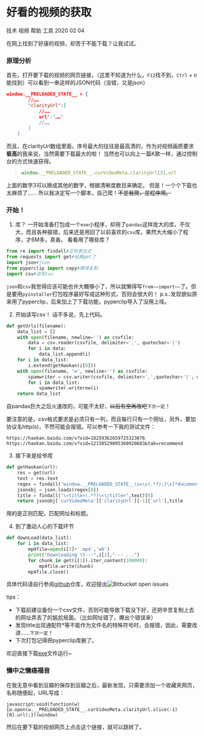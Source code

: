 # 好看的视频的获取

<key>技术</key>
<key>视频</key>
<key>帮助</key>
<key>工具</key>
<date>2020 02 04</date>

在网上找到了好康的视频，却苦于不能下载？让我试试。

### 原理分析

首先，打开要下载的视频的网页链接，（这里不知道为什么，`F12`找不到，`Ctrl` + `U`能找到）可以看到一串这样的JSON代码（没错，又是json）
```json
window.__PRELOADED_STATE__ = {
        //……
        "clarityUrl":[
            //……
            url":"……"
            //……
        ]
    }
```
而且，在clarityUrl数组里面，序号最大的往往是最高清的，作为对视频画质要求**极高**的我来说，当然需要下载最大的啦！
当然也可以向上一篇K歌一样，通过控制台的方式快速获得。
> ```js
> window.__PRELOADED_STATE__.curVideoMeta.clarityUrl[3].url
> ```
上面的数字3可以换成其他的数字，根据清晰度数目来确定。
但是！一个个下载也太麻烦了……
所以我决定写一个脚本，自己爬！~~不是我爬，是程序爬。~~

### 开始！
1. 库？
一开始准备打包成一个`exe`小程序，却用了`pandas`这样庞大的库，不仅大，而且各种报错，后来还是用回了以前喜欢的`csv`库，果然大大缩小了程序，才6M多，真香。
看看用了哪些库？
```python
from re import findall#正则表达式
from requests import get#经典get了
import json#json
from pyperclip import copy#懒得复制
import csv#读写csv
```
`json`和`csv`我觉得应该可能也许大概够小了，所以就懒得写`from——import——`了。但是要用`pyinstaller`打包程序最好写成这种形式，否则会很大的！
p.s.:发现貌似原来用了pyperclip，后来加上了下载功能，pyperclip导入了没用上哇。

2. 开始读写csv！
话不多说，先上代码。
```python
def getUrls(filename):
    data_list = []
    with open(filename, newline='') as csvfile:
        data = csv.reader(csvfile, delimiter=',', quotechar='|')
        for i in data:
            data_list.append(i)
    for i in data_list:
        i.extend(getHaokan(i[0]))
    with open(filename, 'w', newline='') as csvfile:
        spamwriter = csv.writer(csvfile, delimiter=',',quotechar='|', quoting=csv.QUOTE_MINIMAL)
        for i in data_list:
            spamwriter.writerow(i)
    return data_list
```
自pandas巨大之后火速改的，可能不太好，~~以后有空再改吧~~`下次一定`！

要注意的是，csv格式要求是必须只有一列，而且每行只有一个网址，另外，要加协议名http(s)，不然可能会报错。可以参考一下我的测试文件：
```csv
https://haokan.baidu.com/v?vid=18259362659725323076	
https://haokan.baidu.com/v?vid=12158529895360920683&tab=recommend
```
3. 接下来是给爷爬
```python
def getHaokan(url):
    res = get(url)
    text = res.text
    regex = findall("window.__PRELOADED_STATE__\s=\s(.*?);[\s]*document",text)
    jsonobj = json.loads(regex[0])
    title = findall("\<title>(.*?)\<\/title>",text)[0]
    return jsonobj['curVideoMeta']['clarityUrl'][-1]['url'],title
```
用的是正则匹配，匹配网址和标题。  

4. 到了激动人心的下载环节
```python
def downLoad(data_list):
    for i in data_list:
        mp4file=open(i[2]+'.mp4','wb')
        print("Downloading \t---",i[2],"--- ...")
        for chunk in get(i[1]).iter_content(100000):
            mp4file.write(chunk)
        mp4file.close()
```
具体代码请自行参阅[github](https://github.com/Williamrjw/FantasticTools)仓库，欢迎提出![Bitbucket open issues](https://img.shields.io/bitbucket/issues-raw/Williamrjw/FantasticTools?style=social)  

tips：

- 下载前建议备份一个csv文件，否则可能导致下载没下好，还把辛苦复制上去的网址弄丢了的尴尬局面。（比如网址错了，爆出个错误来）
- 发现title出现通配符*等不能作为文件名的特殊符号时，会报错，因此，需要改进……`下次一定`！
- 下次打包记得把pyperclip库删了。

欢迎直接下载[exe](https://williamrjw.vercel.app/pan/haokan.exe)文件运行~


### 懒中之懒癌福音
在我无意中看到豆瓣的保存到豆瓣之后，最新发现，只需要添加一个收藏夹网页，名称随便起，URL写成：
```
javascript:void(function(w){w.open(w.__PRELOADED_STATE__.curVideoMeta.clarityUrl.slice(-1)[0].url);})(window)
```
然后在要下载的视频网页上点击这个链接，就可以跳转了。
